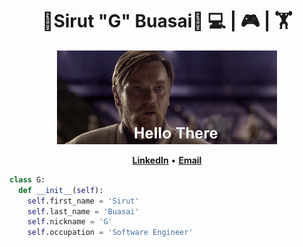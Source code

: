 <div align="center">
<h1> 🧋Sirut "G" Buasai🍍 
      💻 | 🎮 | 🏋</h1>
</div>

<div align="center">
<img height="150" src="https://github.com/sirutBuasai/sirutBuasai/blob/master/obiwan_hello_there.gif" />
</div>

<p align="center">
<b><a href="https://www.linkedin.com/in/sirut-buasai">LinkedIn</a></b>
•
<b><a href="mailto:sirutbuasai27@hotmail.com">Email</a></b>
</p>

```python
class G:
  def __init__(self):
    self.first_name = 'Sirut'
    self.last_name = 'Buasai'
    self.nickname = 'G'
    self.occupation = 'Software Engineer'
```
